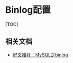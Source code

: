 # Binlog配置

[TOC]



## 相关文档

- [好文推荐：MySQL之binlog](https://baijiahao.baidu.com/s?id=1709428876934537465&wfr=spider&for=pc)